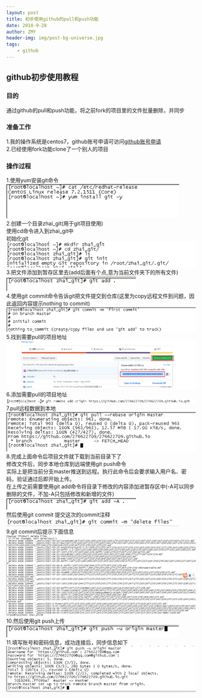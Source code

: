 ```yaml
---
layout: post
title: 初步使用github的pull和push功能
date: 2018-9-28
author: ZMY
header-img: img/post-bg-universe.jpg
tags:
    - github
---
```

## github初步使用教程
### 目的
通过github的pull和push功能，将之前fork的项目里的文件批量删除，并同步  
### 准备工作
1.我的操作系统是centos7，github账号申请可访问[github账号申请](https://github.com/)   
2.已经使用fork功能clone了一个别人的项目 
### 操作过程 
1.使用yum安装git命令  
![](https://github.com/276622709/276622709.github.io/blob/master/img/github/git_install.png)  
2.创建一个目录zhai_git(用于git项目使用)  
使用cd命令进入到zhai_git中  
初始化git  
![](https://github.com/276622709/276622709.github.io/blob/master/img/github/git_init.png)  
3.把文件添加到暂存区里去(add后面有个点,意为当前文件夹下的所有文件)  
![](https://github.com/276622709/276622709.github.io/blob/master/img/github/git_add_cache.png)  
4.使用git commit命令告诉git把文件提交到仓库(这里为copy远程文件到问题，因此返回内容提示nothing to commit)  
![](https://github.com/276622709/276622709.github.io/blob/master/img/github/git_commit.png)  
5.找到需要pull的项目地址  
![](https://github.com/276622709/276622709.github.io/blob/master/img/github/find_pull_project_address.png)  
6.添加需要pull的项目地址  
![](https://github.com/276622709/276622709.github.io/blob/master/img/github/add_remote_address.png)  
7.pull远程数据到本地  
![](https://github.com/276622709/276622709.github.io/blob/master/img/github/pull_data.png)  
8.完成上面命令后项目文件就下载到当前目录下了  
修改文件后，同步本地仓库到远端使用git push命令  
实际上是把当前分支master推送到远程。执行此命令后会要求输入用户名、密码，验证通过后即开始上传。  
在上传之前需要使用git add命令将目录下修改的内容添加进暂存区中(-A可以同步删除的文件，不加-A只包括修改和新增的文件)
![](https://github.com/276622709/276622709.github.io/blob/master/img/github/git_add.png)  
然后使用git commit 提交这次的commit注释  
![](https://github.com/276622709/276622709.github.io/blob/master/img/github/git_commit_again.png)  
9.git commit后提示下面信息  
![](https://github.com/276622709/276622709.github.io/blob/master/img/github/git_commit_post_info.png)  
10.然后使用git push上传  
![](https://github.com/276622709/276622709.github.io/blob/master/img/github/git_push_order.png)  
11.填写账号和密码信息，成功连接后，同步信息如下  
![](https://github.com/276622709/276622709.github.io/blob/master/img/github/git_push_return_info.png)  
